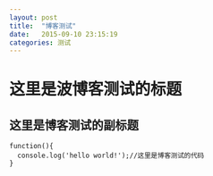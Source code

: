 ```yaml
---
layout: post
title:  "博客测试"
date:   2015-09-10 23:15:19
categories: 测试
---
```

# 这里是波博客测试的标题
## 这里是博客测试的副标题

```
function(){
  console.log('hello world!');//这里是博客测试的代码
}
```